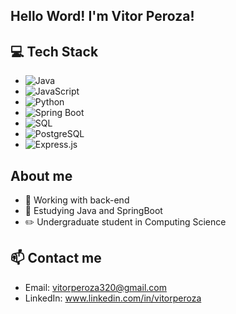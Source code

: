 ## Hello Word! I'm Vitor Peroza!




## 💻 Tech Stack

- ![Java](https://img.shields.io/badge/Java-ED8B00?style=for-the-badge&logo=java&logoColor=white) 
- ![JavaScript](https://img.shields.io/badge/JavaScript-F7DF1E?style=for-the-badge&logo=javascript&logoColor=black) 
- ![Python](https://img.shields.io/badge/Python-3776AB?style=for-the-badge&logo=python&logoColor=white) 
- ![Spring Boot](https://img.shields.io/badge/Spring%20Boot-6DB33F?style=for-the-badge&logo=spring-boot&logoColor=white)  
- ![SQL](https://img.shields.io/badge/SQL-4479A1?style=for-the-badge&logo=sql&logoColor=white) 
- ![PostgreSQL](https://img.shields.io/badge/PostgreSQL-4169E1?style=for-the-badge&logo=postgresql&logoColor=white) 
- ![Express.js](https://img.shields.io/badge/Express.js-404D59?style=for-the-badge&logo=express&logoColor=white) 

## About me  
- 🔭 Working with back-end
- 🌱 Estudying Java and SpringBoot
- ✏️ Undergraduate student in Computing Science
## 📫 Contact me

- Email: vitorperoza320@gmail.com
- LinkedIn: www.linkedin.com/in/vitorperoza
